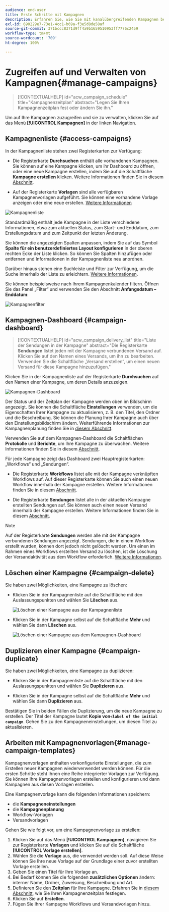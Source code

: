 ```yaml
---
audience: end-user
title: Erste Schritte mit Kampagnen
description: Erfahren Sie, wie Sie mit kanalübergreifenden Kampagnen beginnen
exl-id: 690229e7-73e1-4cc1-b69a-f3e5d8de58af
source-git-commit: 371bccc8371d9ff4a9b1659510953ff7776c2459
workflow-type: tm+mt
source-wordcount: '709'
ht-degree: 100%

---
```


# Zugreifen auf und Verwalten von Kampagnen{#manage-campaigns}

>[!CONTEXTUALHELP]
>id="acw_campaign_schedule"
>title="Kampagnenzeitplan"
>abstract="Legen Sie Ihren Kampagnenzeitplan fest oder ändern Sie ihn."

Um auf Ihre Kampagnen zuzugreifen und sie zu verwalten, klicken Sie auf das Menü **[!UICONTROL Kampagnen]** in der linken Navigation.

## Kampagnenliste {#access-campaigns}

In der Kampagnenliste stehen zwei Registerkarten zur Verfügung:

* Die Registerkarte **Durchsuchen** enthält alle vorhandenen Kampagnen. Sie können auf eine Kampagne klicken, um ihr Dashboard zu öffnen, oder eine neue Kampagne erstellen, indem Sie auf die Schaltfläche **Kampagne erstellen** klicken. Weitere Informationen finden Sie in diesem [Abschnitt](create-campaigns.md#create-campaigns).

* Auf der Registerkarte **Vorlagen** sind alle verfügbaren Kampagnenvorlagen aufgeführt. Sie können eine vorhandene Vorlage anzeigen oder eine neue erstellen. [Weitere Informationen](#manage-campaign-templates)

![Kampagnenliste](assets/campaign-list.png)

Standardmäßig enthält jede Kampagne in der Liste verschiedene Informationen, etwa zum aktuellen Status, zum Start- und Enddatum, zum Erstellungsdatum und zum Zeitpunkt der letzten Änderung.

Sie können die angezeigten Spalten anpassen, indem Sie auf das Symbol **Spalte für ein benutzerdefiniertes Layout konfigurieren** in der oberen rechten Ecke der Liste klicken. So können Sie Spalten hinzufügen oder entfernen und Informationen in der Kampagnenliste neu anordnen.

Darüber hinaus stehen eine Suchleiste und Filter zur Verfügung, um die Suche innerhalb der Liste zu erleichtern. [Weitere Informationen](../get-started/user-interface.md#list-screens).

Sie können beispielsweise nach Ihrem Kampagnenkalender filtern. Öffnen Sie das Panel „Filter“ und verwenden Sie den Abschnitt **Anfangsdatum – Enddatum**:

![Kampagnenfilter](assets/campaign-filter-on-dates.png)

## Kampagnen-Dashboard {#campaign-dashboard}

>[!CONTEXTUALHELP]
>id="acw_campaign_delivery_list"
>title="Liste der Sendungen in der Kampagne"
>abstract="Die Registerkarte **Sendungen** listet jeden mit der Kampagne verbundenen Versand auf. Klicken Sie auf den Namen eines Versands, um ihn zu bearbeiten. Verwenden Sie die Schaltfläche „Versand erstellen“, um einen neuen Versand für diese Kampagne hinzuzufügen."

Klicken Sie in der Kampagnenliste auf der Registerkarte **Durchsuchen** auf den Namen einer Kampagne, um deren Details anzuzeigen.

![Kampagnen-Dashboard](assets/campaign-dashboard.png)

Der Status und der Zeitplan der Kampagne werden oben im Bildschirm angezeigt. Sie können die Schaltfläche **Einstellungen** verwenden, um die Eigenschaften Ihrer Kampagne zu aktualisieren, z. B. den Titel, den Ordner und die Beschreibung. Sie können die Planung Ihrer Kampagne auch über den Einstellungsbildschirm ändern. Weiterführende Informationen zur Kampagnenplanung finden Sie in [diesem Abschnitt](create-campaigns.md#campaign-schedule).

Verwenden Sie auf dem Kampagnen-Dashboard die Schaltflächen **Protokolle** und **Berichte**, um Ihre Kampagne zu überwachen. Weitere Informationen finden Sie in diesem [Abschnitt](create-campaigns.md#create-campaigns).

Für jede Kampagne zeigt das Dashboard zwei Hauptregisterkarten: „Workflows“ und „Sendungen“.

* Die Registerkarte **Workflows** listet alle mit der Kampagne verknüpften Workflows auf. Auf dieser Registerkarte können Sie auch einen neuen Workflow innerhalb der Kampagne erstellen. Weitere Informationen finden Sie in diesem [Abschnitt](create-campaigns.md#create-campaigns).

* Die Registerkarte **Sendungen** listet alle in der aktuellen Kampagne erstellten Sendungen auf. Sie können auch einen neuen Versand innerhalb der Kampagne erstellen. Weitere Informationen finden Sie in diesem [Abschnitt](create-campaigns.md#create-campaigns).

>[!NOTE]
>
>Auf der Registerkarte **Sendungen** werden alle mit der Kampagne verbundenen Sendungen angezeigt. Sendungen, die in einem Workflow erstellt wurden, können dort jedoch nicht gelöscht werden. Um einen im Rahmen eines Workflows erstellten Versand zu löschen, ist die Löschung der Versandaktivität aus dem Workflow erforderlich. [Weitere Informationen](../msg/gs-messages.md#delivery-delete).


## Löschen einer Kampagne {#campaign-delete}

Sie haben zwei Möglichkeiten, eine Kampagne zu löschen:

* Klicken Sie in der Kampagnenliste auf die Schaltfläche mit den Auslassungspunkten und wählen Sie **Löschen** aus.

  ![Löschen einer Kampagne aus der Kampagnenliste](assets/delete-a-campaign-from-list.png)

* Klicken Sie in der Kampagne selbst auf die Schaltfläche **Mehr** und wählen Sie dann **Löschen** aus.

  ![Löschen einer Kampagne aus dem Kampagnen-Dashboard](assets/delete-a-campaign-from-dashboard.png)


## Duplizieren einer Kampagne {#campaign-duplicate}

Sie haben zwei Möglichkeiten, eine Kampagne zu duplizieren:

* Klicken Sie in der Kampagnenliste auf die Schaltfläche mit den Auslassungspunkten und wählen Sie **Duplizieren** aus.

* Klicken Sie in der Kampagne selbst auf die Schaltfläche **Mehr** und wählen Sie dann **Duplizieren** aus.

Bestätigen Sie in beiden Fällen die Duplizierung, um die neue Kampagne zu erstellen. Der Titel der Kampagne lautet **Kopie von`<label of the initial campaign`**. Gehen Sie zu den Kampagneneinstellungen, um diesen Titel zu aktualisieren.


## Arbeiten mit Kampagnenvorlagen{#manage-campaign-templates}

Kampagnenvorlagen enthalten vorkonfigurierte Einstellungen, die zum Erstellen neuer Kampagnen wiederverwendet werden können. Für die ersten Schritte steht Ihnen eine Reihe integrierter Vorlagen zur Verfügung. Sie können Ihre Kampagnenvorlagen erstellen und konfigurieren und dann Kampagnen aus diesen Vorlagen erstellen.

Eine Kampagnenvorlage kann die folgenden Informationen speichern:

* die **Kampagneneinstellungen**
* die **Kampagnenplanung**
* Workflow-Vorlagen
* Versandvorlagen

Gehen Sie wie folgt vor, um eine Kampagnenvorlage zu erstellen:

1. Klicken Sie auf das Menü **[!UICONTROL Kampagnen]**, navigieren Sie zur Registerkarte **Vorlagen** und klicken Sie auf die Schaltfläche **[!UICONTROL Vorlage erstellen]**.
1. Wählen Sie die **Vorlage** aus, die verwendet werden soll. Auf diese Weise können Sie Ihre neue Vorlage auf der Grundlage einer zuvor erstellten Vorlage erstellen.
1. Geben Sie einen Titel für Ihre Vorlage an.
1. Bei Bedarf können Sie die folgenden **zusätzlichen Optionen** ändern: interner Name, Ordner, Zuweisung, Beschreibung und Art.
1. Definieren Sie den **Zeitplan** für Ihre Kampagne. Erfahren Sie in [diesem Abschnitt](create-campaigns.md#campaign-schedule), wie Sie Ihren Kampagnenzeitplan festlegen.
1. Klicken Sie auf **Erstellen**.
1. Fügen Sie Ihrer Kampagne Workflows und Versandvorlagen hinzu.
